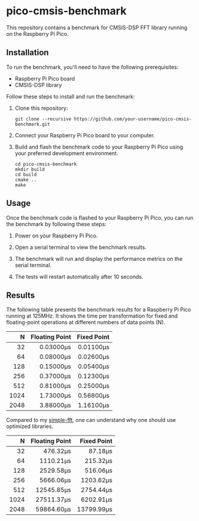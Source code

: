 # pico-cmsis-benchmark

This repository contains a benchmark for CMSIS-DSP FFT library running on the Raspberry Pi Pico.

## Installation

To run the benchmark, you'll need to have the following prerequisites:

- Raspberry Pi Pico board
- CMSIS-DSP library

Follow these steps to install and run the benchmark:

1. Clone this repository:

    ```shell
    git clone --recursive https://github.com/your-username/pico-cmsis-benchmark.git
    ```

2. Connect your Raspberry Pi Pico board to your computer.

3. Build and flash the benchmark code to your Raspberry Pi Pico using your preferred development environment.

    ```shell
    cd pico-cmsis-benchmark
    mkdir build
    cd build
    cmake ..
    make
    ```

## Usage

Once the benchmark code is flashed to your Raspberry Pi Pico, you can run the benchmark by following these steps:

1. Power on your Raspberry Pi Pico.

2. Open a serial terminal to view the benchmark results.

3. The benchmark will run and display the performance metrics on the serial terminal.
4. The tests will restart automatically after 10 seconds.

## Results 

The following table presents the benchmark results for a Raspberry Pi Pico running at 125MHz. It shows the time per transformation for fixed and floating-point operations at different numbers of data points (N).

| N    | Floating Point | Fixed Point |
| ----:| --------------:| -----------:|
| 32   | 0.03000&mu;s      | 0.01100&mu;s   |
| 64   | 0.08000&mu;s      | 0.02600&mu;s   |
| 128  | 0.15000&mu;s      | 0.05400&mu;s   |
| 256  | 0.37000&mu;s      | 0.12300&mu;s   |
| 512  | 0.81000&mu;s      | 0.25000&mu;s   |
| 1024 | 1.73000&mu;s      | 0.56800&mu;s   |
| 2048 | 3.88000&mu;s      | 1.16100&mu;s   |

Compared to my [simple-fft](https://github.com/RafaelGCPP/simple-fft), one can understand why one should use optimized libraries.

| N    | Floating Point | Fixed Point |
| ----:| --------------:| -----------:|
| 32   | 476.32&mu;s   | 87.18&mu;s  |
| 64   | 1110.21&mu;s  | 215.32&mu;s |
| 128  | 2529.58&mu;s  | 516.06&mu;s |
| 256  | 5666.06&mu;s  | 1203.62&mu;s |
| 512  | 12545.85&mu;s | 2754.44&mu;s |
| 1024 | 27511.37&mu;s | 6202.91&mu;s |
| 2048 | 59864.60&mu;s | 13799.99&mu;s |

